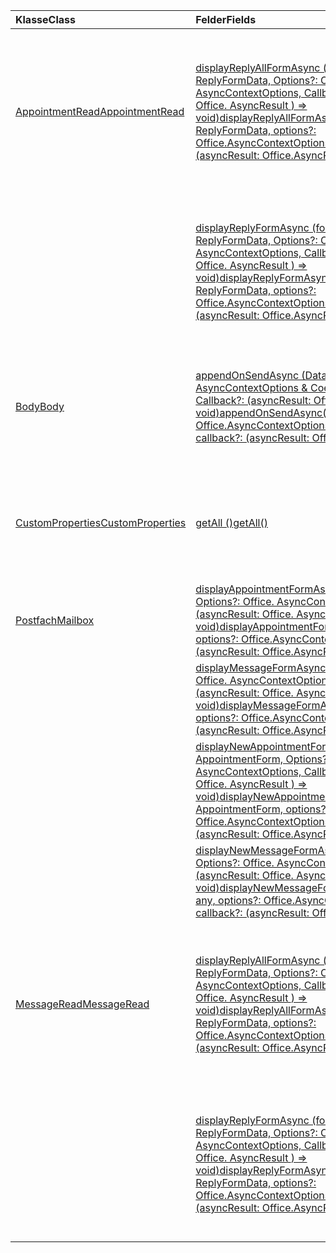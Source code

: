 | <span data-ttu-id="e825b-101">Klasse</span><span class="sxs-lookup"><span data-stu-id="e825b-101">Class</span></span> | <span data-ttu-id="e825b-102">Felder</span><span class="sxs-lookup"><span data-stu-id="e825b-102">Fields</span></span> | <span data-ttu-id="e825b-103">Beschreibung</span><span class="sxs-lookup"><span data-stu-id="e825b-103">Description</span></span> |
|:---|:---|:---|
|[<span data-ttu-id="e825b-104">AppointmentRead</span><span class="sxs-lookup"><span data-stu-id="e825b-104">AppointmentRead</span></span>](/javascript/api/outlook/outlook.appointmentread)|[<span data-ttu-id="e825b-105">displayReplyAllFormAsync (formData: String \| ReplyFormData, Options?: Office. AsyncContextOptions, Callback?: (asyncResult: Office. AsyncResult <void> ) => void)</span><span class="sxs-lookup"><span data-stu-id="e825b-105">displayReplyAllFormAsync(formData: string \| ReplyFormData, options?: Office.AsyncContextOptions, callback?: (asyncResult: Office.AsyncResult<void>) => void)</span></span>](/javascript/api/outlook/outlook.appointmentread#displayreplyallformasync-formdata--options--callback--asyncresult-)|<span data-ttu-id="e825b-106">Zeigt ein Antwortformular an, das entweder den Absender und alle Empfänger der ausgewählten Nachricht oder den Organisator und alle Teilnehmer des</span><span class="sxs-lookup"><span data-stu-id="e825b-106">Displays a reply form that includes either the sender and all recipients of the selected message or the organizer and all attendees of the</span></span>|
||[<span data-ttu-id="e825b-107">displayReplyFormAsync (formData: String \| ReplyFormData, Options?: Office. AsyncContextOptions, Callback?: (asyncResult: Office. AsyncResult <void> ) => void)</span><span class="sxs-lookup"><span data-stu-id="e825b-107">displayReplyFormAsync(formData: string \| ReplyFormData, options?: Office.AsyncContextOptions, callback?: (asyncResult: Office.AsyncResult<void>) => void)</span></span>](/javascript/api/outlook/outlook.appointmentread#displayreplyformasync-formdata--options--callback--asyncresult-)|<span data-ttu-id="e825b-108">Zeigt ein Antwortformular an, das nur den Absender der ausgewählten Nachricht oder den Organisator des ausgewählten Termins enthält.</span><span class="sxs-lookup"><span data-stu-id="e825b-108">Displays a reply form that includes only the sender of the selected message or the organizer of the selected appointment.</span></span>|
|[<span data-ttu-id="e825b-109">Body</span><span class="sxs-lookup"><span data-stu-id="e825b-109">Body</span></span>](/javascript/api/outlook/outlook.body)|[<span data-ttu-id="e825b-110">appendOnSendAsync (Data: String, Options?: Office. AsyncContextOptions & CoercionTypeOptions, Callback?: (asyncResult: Office. AsyncResult <void> ) => void)</span><span class="sxs-lookup"><span data-stu-id="e825b-110">appendOnSendAsync(data: string, options?: Office.AsyncContextOptions & CoercionTypeOptions, callback?: (asyncResult: Office.AsyncResult<void>) => void)</span></span>](/javascript/api/outlook/outlook.body#appendonsendasync-data--options--callback--asyncresult-)|<span data-ttu-id="e825b-111">Fügt beim Senden des angegebenen Inhalts an das Ende des Elementtexts nach einer beliebigen Signatur an.</span><span class="sxs-lookup"><span data-stu-id="e825b-111">Appends on send the specified content to the end of the item body, after any signature.</span></span>|
|[<span data-ttu-id="e825b-112">CustomProperties</span><span class="sxs-lookup"><span data-stu-id="e825b-112">CustomProperties</span></span>](/javascript/api/outlook/outlook.customproperties)|[<span data-ttu-id="e825b-113">getAll ()</span><span class="sxs-lookup"><span data-stu-id="e825b-113">getAll()</span></span>](/javascript/api/outlook/outlook.customproperties#getall--)|<span data-ttu-id="e825b-114">Gibt ein Objekt mit allen benutzerdefinierten Eigenschaften in einer Auflistung von Name/Wert-Paaren zurück.</span><span class="sxs-lookup"><span data-stu-id="e825b-114">Returns an object with all custom properties in a collection of name/value pairs.</span></span>|
|[<span data-ttu-id="e825b-115">Postfach</span><span class="sxs-lookup"><span data-stu-id="e825b-115">Mailbox</span></span>](/javascript/api/outlook/outlook.mailbox)|[<span data-ttu-id="e825b-116">displayAppointmentFormAsync (Itemid: String, Options?: Office. AsyncContextOptions, Callback?: (asyncResult: Office. AsyncResult <void> ) => void)</span><span class="sxs-lookup"><span data-stu-id="e825b-116">displayAppointmentFormAsync(itemId: string, options?: Office.AsyncContextOptions, callback?: (asyncResult: Office.AsyncResult<void>) => void)</span></span>](/javascript/api/outlook/outlook.mailbox#displayappointmentformasync-itemid--options--callback--asyncresult-)|<span data-ttu-id="e825b-117">Zeigt einen bestehenden Kalendertermin an.</span><span class="sxs-lookup"><span data-stu-id="e825b-117">Displays an existing calendar appointment.</span></span>|
||[<span data-ttu-id="e825b-118">displayMessageFormAsync (Itemid: String, Options?: Office. AsyncContextOptions, Callback?: (asyncResult: Office. AsyncResult <void> ) => void)</span><span class="sxs-lookup"><span data-stu-id="e825b-118">displayMessageFormAsync(itemId: string, options?: Office.AsyncContextOptions, callback?: (asyncResult: Office.AsyncResult<void>) => void)</span></span>](/javascript/api/outlook/outlook.mailbox#displaymessageformasync-itemid--options--callback--asyncresult-)|<span data-ttu-id="e825b-119">Zeigt eine vorhandene Nachricht an.</span><span class="sxs-lookup"><span data-stu-id="e825b-119">Displays an existing message.</span></span>|
||[<span data-ttu-id="e825b-120">displayNewAppointmentFormAsync (Parameters: AppointmentForm, Options?: Office. AsyncContextOptions, Callback?: (asyncResult: Office. AsyncResult <void> ) => void)</span><span class="sxs-lookup"><span data-stu-id="e825b-120">displayNewAppointmentFormAsync(parameters: AppointmentForm, options?: Office.AsyncContextOptions, callback?: (asyncResult: Office.AsyncResult<void>) => void)</span></span>](/javascript/api/outlook/outlook.mailbox#displaynewappointmentformasync-parameters--options--callback--asyncresult-)|<span data-ttu-id="e825b-121">Zeigt ein Formular zum Erstellen eines neuen Kalendertermins an.</span><span class="sxs-lookup"><span data-stu-id="e825b-121">Displays a form for creating a new calendar appointment.</span></span>|
||[<span data-ttu-id="e825b-122">displayNewMessageFormAsync (Parameters: any, Options?: Office. AsyncContextOptions, Callback?: (asyncResult: Office. AsyncResult <void> ) => void)</span><span class="sxs-lookup"><span data-stu-id="e825b-122">displayNewMessageFormAsync(parameters: any, options?: Office.AsyncContextOptions, callback?: (asyncResult: Office.AsyncResult<void>) => void)</span></span>](/javascript/api/outlook/outlook.mailbox#displaynewmessageformasync-parameters--options--callback--asyncresult-)|<span data-ttu-id="e825b-123">Zeigt ein Formular zum Erstellen einer neuen Nachricht an.</span><span class="sxs-lookup"><span data-stu-id="e825b-123">Displays a form for creating a new message.</span></span>|
|[<span data-ttu-id="e825b-124">MessageRead</span><span class="sxs-lookup"><span data-stu-id="e825b-124">MessageRead</span></span>](/javascript/api/outlook/outlook.messageread)|[<span data-ttu-id="e825b-125">displayReplyAllFormAsync (formData: String \| ReplyFormData, Options?: Office. AsyncContextOptions, Callback?: (asyncResult: Office. AsyncResult <void> ) => void)</span><span class="sxs-lookup"><span data-stu-id="e825b-125">displayReplyAllFormAsync(formData: string \| ReplyFormData, options?: Office.AsyncContextOptions, callback?: (asyncResult: Office.AsyncResult<void>) => void)</span></span>](/javascript/api/outlook/outlook.messageread#displayreplyallformasync-formdata--options--callback--asyncresult-)|<span data-ttu-id="e825b-126">Zeigt ein Antwortformular an, das entweder den Absender und alle Empfänger der ausgewählten Nachricht oder den Organisator und alle Teilnehmer des</span><span class="sxs-lookup"><span data-stu-id="e825b-126">Displays a reply form that includes either the sender and all recipients of the selected message or the organizer and all attendees of the</span></span>|
||[<span data-ttu-id="e825b-127">displayReplyFormAsync (formData: String \| ReplyFormData, Options?: Office. AsyncContextOptions, Callback?: (asyncResult: Office. AsyncResult <void> ) => void)</span><span class="sxs-lookup"><span data-stu-id="e825b-127">displayReplyFormAsync(formData: string \| ReplyFormData, options?: Office.AsyncContextOptions, callback?: (asyncResult: Office.AsyncResult<void>) => void)</span></span>](/javascript/api/outlook/outlook.messageread#displayreplyformasync-formdata--options--callback--asyncresult-)|<span data-ttu-id="e825b-128">Zeigt ein Antwortformular an, das nur den Absender der ausgewählten Nachricht oder den Organisator des ausgewählten Termins enthält.</span><span class="sxs-lookup"><span data-stu-id="e825b-128">Displays a reply form that includes only the sender of the selected message or the organizer of the selected appointment.</span></span>|
